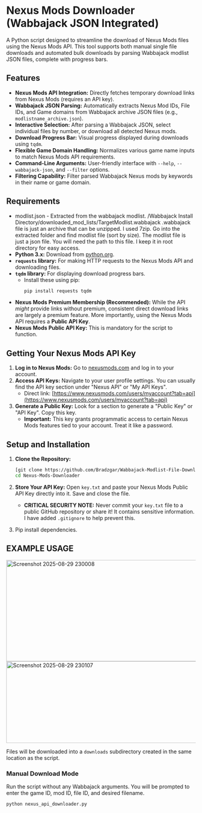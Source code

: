 # Nexus Mods Downloader (Wabbajack JSON Integrated)

A Python script designed to streamline the download of Nexus Mods files using the Nexus Mods API. This tool supports both manual single file downloads and automated bulk downloads by parsing Wabbajack modlist JSON files, complete with progress bars.

## Features

*   **Nexus Mods API Integration:** Directly fetches temporary download links from Nexus Mods (requires an API key).
*   **Wabbajack JSON Parsing:** Automatically extracts Nexus Mod IDs, File IDs, and Game domains from Wabbajack archive JSON files (e.g., `modlistname_archive.json`).
*   **Interactive Selection:** After parsing a Wabbajack JSON, select individual files by number, or download all detected Nexus mods.
*   **Download Progress Bar:** Visual progress displayed during downloads using `tqdm`.
*   **Flexible Game Domain Handling:** Normalizes various game name inputs to match Nexus Mods API requirements.
*   **Command-Line Arguments:** User-friendly interface with `--help`, `--wabbajack-json`, and `--filter` options.
*   **Filtering Capability:** Filter parsed Wabbajack Nexus mods by keywords in their name or game domain.

## Requirements

*  modlist.json - Extracted from the wabbajack modlist. /Wabbajack Install Directory/downloaded_mod_lists/TargetModlist.wabbajack .wabbajack file is just an archive that can be unzipped. I used 7zip. Go into the extracted folder and find modlist file (sort by size). The modlist file is just a json file. You will need the path to this file. I keep it in root directory for easy access. 
*   **Python 3.x:** Download from [python.org](https://www.python.org/downloads/).
*   **`requests` library:** For making HTTP requests to the Nexus Mods API and downloading files.
*   **`tqdm` library:** For displaying download progress bars.
    *   Install these using pip:
        ```bash
        pip install requests tqdm
        ```
*   **Nexus Mods Premium Membership (Recommended):** While the API *might* provide links without premium, consistent direct download links are largely a premium feature. More importantly, using the Nexus Mods API requires a **Public API Key**.
*   **Nexus Mods Public API Key:** This is mandatory for the script to function.

## Getting Your Nexus Mods API Key

1.  **Log in to Nexus Mods:** Go to [nexusmods.com](https://www.nexusmods.com) and log in to your account.
2.  **Access API Keys:** Navigate to your user profile settings. You can usually find the API key section under "Nexus API" or "My API Keys".
    *   Direct link: [https://www.nexusmods.com/users/myaccount?tab=api](https://www.nexusmods.com/users/myaccount?tab=api)
3.  **Generate a Public Key:** Look for a section to generate a "Public Key" or "API Key". Copy this key.
    *   **Important:** This key grants programmatic access to certain Nexus Mods features tied to your account. Treat it like a password.

## Setup and Installation

1.  **Clone the Repository:**
    ```bash
    [git clone https://github.com/Bradzgar/Wabbajack-Modlist-File-Downloder.git
    cd Nexus-Mods-Downloader
    ```

2.  **Store Your API Key:** Open `key.txt` and paste your Nexus Mods Public API Key directly into it. Save and close the file.
    *   **CRITICAL SECURITY NOTE:** Never commit your `key.txt` file to a public GitHub repository or share it! It contains sensitive information. I have added `.gitignore` to help prevent this.
      
3. Pip install dependencies.

## EXAMPLE USAGE
<img width="1041" height="269" alt="Screenshot 2025-08-29 230008" src="https://github.com/user-attachments/assets/a620e53d-8d68-4111-9250-b301608bf096" />
<img width="2020" height="217" alt="Screenshot 2025-08-29 230107" src="https://github.com/user-attachments/assets/e101408a-ccca-4b10-9f89-c55ee8169cd2" />



Files will be downloaded into a `downloads` subdirectory created in the same location as the script.

### Manual Download Mode

Run the script without any Wabbajack arguments. You will be prompted to enter the game ID, mod ID, file ID, and desired filename.

```bash
python nexus_api_downloader.py
